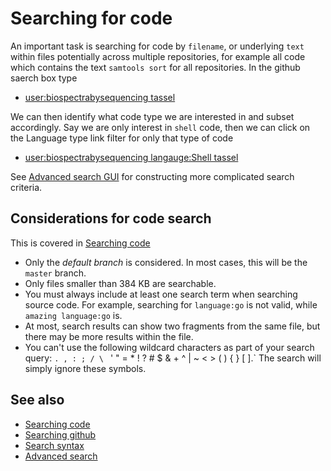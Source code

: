 Searching for code
==================


An important task is searching for code by `filename`, or underlying `text` within files potentially
across multiple repositories, for example all code which contains the text `samtools sort` for all 
repositories. In the github saerch box type

* [user:biospectrabysequencing tassel](https://github.com/search?utf8=%E2%9C%93&q=user%3Abiospectrabysequencing+tassel&type=Code&ref=searchresults)

We can then identify what code type we are interested in and subset accordingly. Say we are only interest in `shell` code, then we can click on the Language type link
filter for only that type of code

* [user:biospectrabysequencing langauge:Shell tassel](https://github.com/search?l=bash&q=user%3Abiospectrabysequencing+tassel&ref=searchresults&type=Code&utf8=%E2%9C%93)

See [Advanced search GUI](https://github.com/search/advanced) for constructing more complicated search criteria.


## Considerations for code search

This is covered in [Searching code](https://help.github.com/articles/searching-code)
    
* Only the *default branch* is considered. In most cases, this will be the `master` branch.
* Only files smaller than 384 KB are searchable.
* You must always include at least one search term when searching source code. For example, searching for `language:go` is not valid, while `amazing language:go` is.
* At most, search results can show two fragments from the same file, but there may be more results within the file.
* You can't use the following wildcard characters as part of your search query: `. , : ; / \ ` ' " = * ! ? # $ & + ^ | ~ < > ( ) { } [ ].` The search will simply ignore these symbols.


See also
--------

* [Searching code](https://help.github.com/articles/searching-code)
* [Searching github](https://help.github.com/articles/searching-github)
* [Search syntax](https://help.github.com/articles/search-syntax)
* [Advanced search](https://help.github.com/articles/advanced-search)